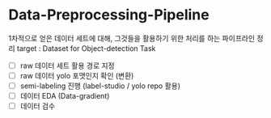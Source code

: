 # Data-Preprocessing-Pipeline
1차적으로 얻은 데이터 세트에 대해, 그것들을 활용하기 위한 처리를 하는 파이프라인 정리
target : Dataset for Object-detection Task

- [ ] raw 데이터 세트 활용 경로 지정
- [ ] raw 데이터 yolo 포맷인지 확인 (변환)
- [ ] semi-labeling 진행 (label-studio / yolo repo 활용)
- [ ] 데이터 EDA (Data-gradient)
- [ ] 데이터 검수
